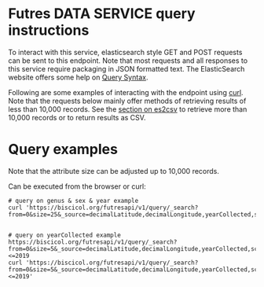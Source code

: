 # Futres DATA SERVICE query instructions


To interact with this service, elasticsearch style GET and POST requests can be sent to this endpoint. 
Note that most requests and all responses to this service require packaging in JSON formatted text.  The ElasticSearch website offers some help on [Query Syntax](https://www.elastic.co/guide/en/elasticsearch/reference/current/query-dsl-query-string-query.html).

Following are some examples of interacting with the endpoint using [curl](https://curl.haxx.se/).   Note that the requests below mainly offer methods of retrieving results of less than 10,000 records.   See the [section on es2csv](https://github.com/biocodellc/ppo-data-server#fetch-a-large-number-of-records-using-es2csv) to retrieve more than 10,000 records or to return results as CSV.

# Query examples
Note that the attribute size can be adjusted up to 10,000 records.

Can be executed from the browser or curl:
```
# query on genus & sex & year example
curl 'https://biscicol.org/futresapi/v1/query/_search?from=0&size=25&_source=decimalLatitude,decimalLongitude,yearCollected,scientificName,sex,measurementType,country,measurementUnit,measurementValue&q=++yearCollected:%3E=1868+AND++yearCollected:%3C=2020++AND++scientificName:Puma+concolor+AND++sex:male&pretty'


# query on yearCollected example
https://biscicol.org/futresapi/v1/query/_search?from=0&size=5&_source=decimalLatitude,decimalLongitude,yearCollected,scientificName&q=++yearCollected:>=1868+AND++yearCollected:<=2019
curl 'https://biscicol.org/futresapi/v1/query/_search?from=0&size=5&_source=decimalLatitude,decimalLongitude,yearCollected,scientificName&q=++yearCollected:>=1868+AND++yearCollected:<=2019'
```

